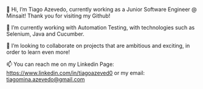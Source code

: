 👋 Hi, I’m Tiago Azevedo, currently working as a Junior Software Engineer @ Minsait! Thank you for visiting my Github!

🌱 I’m currently working with Automation Testing, with technologies such as Selenium, Java and Cucumber.

💞️ I’m looking to collaborate on projects that are ambitious and exciting, in order to learn even more!

📫 You can reach me on my Linkedin Page: https://www.linkedin.com/in/tiagoazeved0 or my email: tiagomina.azevedo@gmail.com

<!---
TiagoAzevedoUpSkill/TiagoAzevedoUpSkill is a ✨ special ✨ repository because its `README.md` (this file) appears on your GitHub profile.
You can click the Preview link to take a look at your changes.
--->
